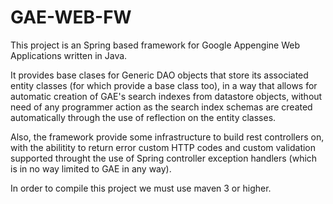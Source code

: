 # GAE-WEB-FW
This project is an Spring based framework for Google Appengine Web Applications written in Java.

It provides base clases for Generic DAO objects that store its associated entity classes (for which provide a base class too), in a way that allows for automatic creation of GAE's search indexes from datastore objects, without need of any programmer action as the search index schemas are created automatically through the use of reflection on the entity classes.

Also, the framework provide some infrastructure to build rest controllers on, with the abilitity to return error custom HTTP codes and custom validation supported throught the use of Spring controller exception handlers (which is in no way limited to GAE in any way).

In order to compile this project we must use maven 3 or higher.
